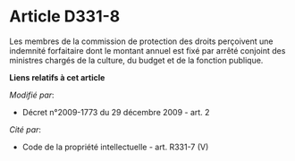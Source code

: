 # Article D331-8

Les membres de la commission de protection des droits perçoivent une indemnité forfaitaire dont le montant annuel est fixé
par arrêté conjoint des ministres chargés de la culture, du budget et de la fonction publique.

**Liens relatifs à cet article**

_Modifié par_:

  - Décret n°2009-1773 du 29 décembre 2009 - art. 2

_Cité par_:

  - Code de la propriété intellectuelle - art. R331-7 (V)
